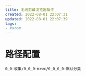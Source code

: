```yaml
---
title: 毛线剪藏浏览器插件
created: 2022-08-01 22:07:31
updated: 2022-08-01 22:07:39
tags: 
- #atom
---
```


# 路径配置

```
0_0-收集/0_0_0-mxwc/0_0_0_0-默认分类
```